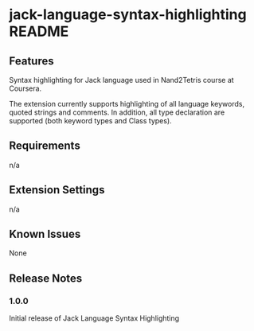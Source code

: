 # jack-language-syntax-highlighting README

## Features

Syntax highlighting for Jack language used in Nand2Tetris course at Coursera. 

The extension currently supports highlighting of all language keywords, quoted strings and comments. In addition, all type declaration are supported (both keyword types and Class types).
## Requirements

n/a

## Extension Settings

n/a

## Known Issues

None

## Release Notes

### 1.0.0

Initial release of Jack Language Syntax Highlighting

